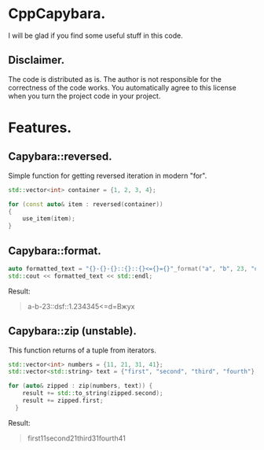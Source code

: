 # CppCapybara.
I will be glad if you find some useful stuff in this code.
## Disclaimer.
The code is distributed as is. The author is not responsible for the correctness of the code works. You automatically agree to this license when you turn the project code in your project.
# Features.
## Capybara::reversed.
Simple function for getting reversed iteration in modern "for".
```cpp
std::vector<int> container = {1, 2, 3, 4};

for (const auto& item : reversed(container))
{
    use_item(item);
}
```
## Capybara::format.
```cpp
auto formatted_text = "{}-{}-{}::{}::{}<={}={}"_format("a", "b", 23, "dsf", 1.234345, "d", "Вжух");
std::cout << formatted_text << std::endl;
```
Result:
> a-b-23::dsf::1.234345<=d=Вжух
## Capybara::zip (unstable).
This function returns of a tuple from iterators.
```cpp
std::vector<int> numbers = {11, 21, 31, 41};
std::vector<std::string> text = {"first", "second", "third", "fourth"};

for (auto& zipped : zip(numbers, text)) {
    result += std::to_string(zipped.second);
    result += zipped.first;
  }
```
Result:
> first11second21third31fourth41
